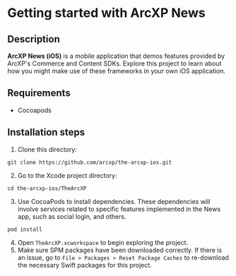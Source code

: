 # Getting started with ArcXP News

## Description
**ArcXP News (iOS)** is a mobile application that demos features provided by ArcXP's Commerce and Content SDKs. Explore this project to learn about how you might make use of these frameworks in your own iOS application.

## Requirements
- Cocoapods

## Installation steps
1. Clone this directory: 

``` 
git clone https://github.com/arcxp/the-arcxp-ios.git
```

2. Go to the Xcode project directory: 

```
cd the-arcxp-ios/TheArcXP
```

3. Use CocoaPods to install dependencies. These dependencies will involve services related to specific features implemented in the News app, such as social login, and others. 

```
pod install
```

4. Open `TheArcXP.xcworkspace` to begin exploring the project.
5. Make sure SPM packages have been downloaded correctly. If there is an issue, go to `File > Packages > Reset Package Caches` to re-download the necessary Swift packages for this project.